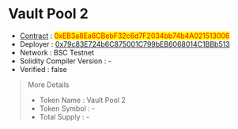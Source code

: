 # Vault Pool 2

* [Contract](https://testnet.bscscan.com/address/0xEB3a8Ea6CBebF32c6d7F2034bb74b4A021513006) : <mark style="color:red;">0xEB3a8Ea6CBebF32c6d7F2034bb74b4A021513006</mark>
* Deployer : [0x79c83E724b6C875001C799bEB6068014C1BBb513](https://testnet.bscscan.com/address/0x79c83E724b6C875001C799bEB6068014C1BBb513)&#x20;
* Network : BSC Testnet
* Solidity Compiler Version : -
* Verified : false

> More Details
>
> * Token Name : Vault Pool 2
> * Token Symbol : -
> * Total Supply : -
